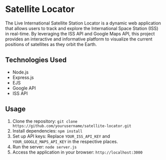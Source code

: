 # Satellite Locator
The Live International Satellite Station Locator is a dynamic web application that allows users to track and explore the International Space Station (ISS) in real-time. By leveraging the ISS API and Google Maps API, this project provides an interactive and informative platform to visualize the current positions of satellites as they orbit the Earth.

## Technologies Used
- Node.js
- Express.js
- EJS
- Google API
- ISS API

## Usage
1. Clone the repository: `git clone https://github.com/yourusername/satellite-locator.git`
2. Install dependencies: `npm install`
3. Set up API keys: Replace `YOUR_ISS_API_KEY` and `YOUR_GOOGLE_MAPS_API_KEY` in the respective places.
4. Run the server: `node server.js`
5. Access the application in your browser: `http://localhost:3000`
